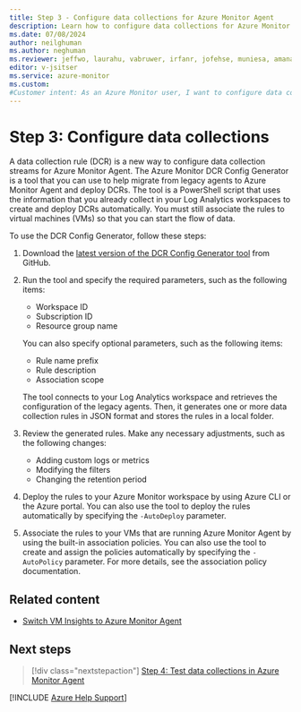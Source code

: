 ```yaml
---
title: Step 3 - Configure data collections for Azure Monitor Agent
description: Learn how to configure data collections for Azure Monitor Agent so that you can migrate from the legacy Log Analytics agent.
ms.date: 07/08/2024
author: neilghuman
ms.author: neghuman
ms.reviewer: jeffwo, laurahu, vabruwer, irfanr, jofehse, muniesa, amanan, v-leedennis
editor: v-jsitser
ms.service: azure-monitor
ms.custom: 
#Customer intent: As an Azure Monitor user, I want to configure data collections for Azure Monitor Agent so that I can migrate from the legacy Log Analytics agent.
---
```

# Step 3: Configure data collections

A data collection rule (DCR) is a new way to configure data collection streams for Azure Monitor Agent. The Azure Monitor DCR Config Generator is a tool that you can use to help migrate from legacy agents to Azure Monitor Agent and deploy DCRs. The tool is a PowerShell script that uses the information that you already collect in your Log Analytics workspaces to create and deploy DCRs automatically. You must still associate the rules to virtual machines (VMs) so that you can start the flow of data.

To use the DCR Config Generator, follow these steps:

1. Download the [latest version of the DCR Config Generator tool](https://github.com/microsoft/AzureMonitorCommunity/tree/master/Azure%20Services/Azure%20Monitor/Agents/Migration%20Tools/DCR%20Config%20Generator) from GitHub.

1. Run the tool and specify the required parameters, such as the following items:

   - Workspace ID
   - Subscription ID
   - Resource group name

   You can also specify optional parameters, such as the following items:

   - Rule name prefix
   - Rule description
   - Association scope

   The tool connects to your Log Analytics workspace and retrieves the configuration of the legacy agents. Then, it generates one or more data collection rules in JSON format and stores the rules in a local folder.

1. Review the generated rules. Make any necessary adjustments, such as the following changes:

   - Adding custom logs or metrics
   - Modifying the filters
   - Changing the retention period

1. Deploy the rules to your Azure Monitor workspace by using Azure CLI or the Azure portal. You can also use the tool to deploy the rules automatically by specifying the `-AutoDeploy` parameter.

1. Associate the rules to your VMs that are running Azure Monitor Agent by using the built-in association policies. You can also use the tool to create and assign the policies automatically by specifying the `-AutoPolicy` parameter. For more details, see the association policy documentation.

## Related content

- [Switch VM Insights to Azure Monitor Agent]()

## Next steps

> [!div class="nextstepaction"]
> [Step 4: Test data collections in Azure Monitor Agent](step-4-test-data-collections-azure-monitor-agent.md)

[!INCLUDE [Azure Help Support](../../../../includes/azure-help-support.md)]
